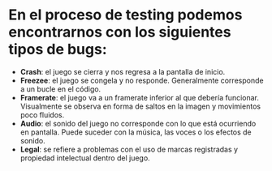 # En el proceso de testing podemos encontrarnos con los siguientes tipos de bugs:

- **Crash**: el juego se cierra y nos regresa a la pantalla de inicio.
- **Freezee**: el juego se congela y no responde. Generalmente corresponde a un bucle en el código.
- **Framerate**: el juego va a un framerate inferior al que debería funcionar. Visualmente se observa en forma de saltos en la imagen y movimientos poco fluidos.
- **Audio**: el sonido del juego no corresponde con lo que está ocurriendo en pantalla. Puede suceder con la música, las voces o los efectos de sonido.
- **Legal**: se refiere a problemas con el uso de marcas registradas y propiedad intelectual dentro del juego.